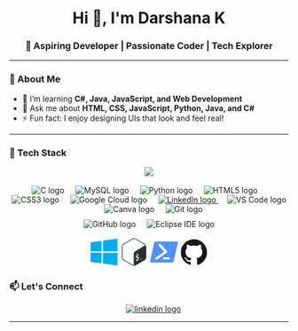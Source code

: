 <h1 align="center">Hi 👋, I'm Darshana K</h1>
<h3 align="center">🚀 Aspiring Developer | Passionate Coder | Tech Explorer</h3>

---

### 🌟 About Me
- 🌱 I’m learning **C#, Java, JavaScript, and Web Development**  
- 💬 Ask me about **HTML, CSS, JavaScript, Python, Java, and C#**  
- ⚡ Fun fact: I enjoy designing UIs that look and feel real!

---

### 🚀 Tech Stack

<p align="center">
  <img src="https://media.giphy.com/media/SWoSkN6DxTszqIKEqv/giphy.gif" width="100" />
</p>
<!-- Programming Languages & Tools Badges -->
<div align="center">

  <!-- Top Row Icons -->
  <img src="https://skillicons.dev/icons?i=c" height="49" alt="C logo" />
  <img width="12" />
  <img src="https://cdn.jsdelivr.net/gh/devicons/devicon/icons/mysql/mysql-original.svg" height="49" alt="MySQL logo" />
  <img width="12" />
  <img src="https://cdn.jsdelivr.net/gh/devicons/devicon/icons/python/python-original.svg" height="49" alt="Python logo" />
  <img width="12" />
  <img src="https://skillicons.dev/icons?i=html" height="49" alt="HTML5 logo" />
  <img width="12" />
  <img src="https://cdn.jsdelivr.net/gh/devicons/devicon/icons/css3/css3-original.svg" height="49" alt="CSS3 logo" />
  <img width="12" />
  <img src="https://skillicons.dev/icons?i=gcp" height="49" alt="Google Cloud logo" />
  <img width="12" />
  <a href="https://www.linkedin.com/in/Darshana-k-687775349" target="_blank">
    <img src="https://skillicons.dev/icons?i=linkedin" height="49" alt="LinkedIn logo" />
  </a>
  <img width="12" />
  <img src="https://skillicons.dev/icons?i=vscode" height="49" alt="VS Code logo" />
  <img width="12" />
  <img src="https://cdn.jsdelivr.net/gh/devicons/devicon/icons/canva/canva-original.svg" height="49" alt="Canva logo" />
  <img width="12" />
  <img src="https://cdn.jsdelivr.net/gh/devicons/devicon/icons/git/git-original.svg" height="49" alt="Git logo" />

</div>

<!-- Second Row Icons -->
<div align="center" style="margin-top: 10px;">
  <img src="https://skillicons.dev/icons?i=github" height="40" alt="GitHub logo" />
  <img width="12" />
  <img src="https://skillicons.dev/icons?i=eclipse" height="40" alt="Eclipse IDE logo" />
</div>

<br />

<!-- Shields Badges -->
<div align="center">
  <img src="https://raw.githubusercontent.com/devicons/devicon/master/icons/windows8/windows8-original.svg" height="50" alt="Windows Terminal" />
  <img src="https://raw.githubusercontent.com/devicons/devicon/master/icons/bash/bash-original.svg" height="50" alt="Bash" />
  <img src="https://raw.githubusercontent.com/devicons/devicon/master/icons/powershell/powershell-original.svg" height="50" alt="PowerShell" />
  <img src="https://raw.githubusercontent.com/devicons/devicon/master/icons/github/github-original.svg" height="50" alt="GitHub Actions" />
</div>

### 📫 Let's Connect

<p align="center">
  <img width="12" /> 
  <a href="https://www.linkedin.com/in/Darshana-k-687775349">
  <img src="https://skillicons.dev/icons?i=linkedin" height="49" alt="linkedin logo" ></a>
 

---


